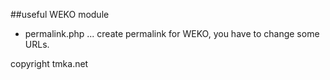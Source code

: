 ##useful WEKO module

* permalink.php ... create permalink for WEKO, you have to change some URLs.

copyright tmka.net


